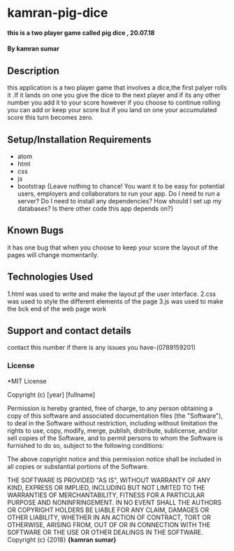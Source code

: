 # kamran-pig-dice
#### this is a two player game called pig dice , 20.07.18
#### By **kamran sumar**
## Description
this application is a two player game that involves a dice,the first palyer rolls it .If it lands on one you give the dice to the next player and if its any other number you add it to your score however if you choose to continue rolling you can add or keep your score but if you land on one your accumulated score this turn  becomes zero.
## Setup/Installation Requirements
* atom
* html
* css
* js
* bootstrap
{Leave nothing to chance! You want it to be easy for potential users, employers and collaborators to run your app. Do I need to run a server? Do I need to install any dependencies? How should I set up my databases? Is there other code this app depends on?}
## Known Bugs
it has one bug that when you choose to keep your score the layout of the pages will change momentarily.
## Technologies Used
1.html was used to write and make the layout pf the user interface.
2.css was used to style the different elements of the page
3.js was used to make the bck end of the web page work
## Support and contact details
contact this number if there is any issues you have-(0789159201)
### License
*MIT License

Copyright (c) [year] [fullname]

Permission is hereby granted, free of charge, to any person obtaining a copy
of this software and associated documentation files (the "Software"), to deal
in the Software without restriction, including without limitation the rights
to use, copy, modify, merge, publish, distribute, sublicense, and/or sell
copies of the Software, and to permit persons to whom the Software is
furnished to do so, subject to the following conditions:

The above copyright notice and this permission notice shall be included in all
copies or substantial portions of the Software.

THE SOFTWARE IS PROVIDED "AS IS", WITHOUT WARRANTY OF ANY KIND, EXPRESS OR
IMPLIED, INCLUDING BUT NOT LIMITED TO THE WARRANTIES OF MERCHANTABILITY,
FITNESS FOR A PARTICULAR PURPOSE AND NONINFRINGEMENT. IN NO EVENT SHALL THE
AUTHORS OR COPYRIGHT HOLDERS BE LIABLE FOR ANY CLAIM, DAMAGES OR OTHER
LIABILITY, WHETHER IN AN ACTION OF CONTRACT, TORT OR OTHERWISE, ARISING FROM,
OUT OF OR IN CONNECTION WITH THE SOFTWARE OR THE USE OR OTHER DEALINGS IN THE
SOFTWARE.
Copyright (c) {2018} **{kamran sumar}**
